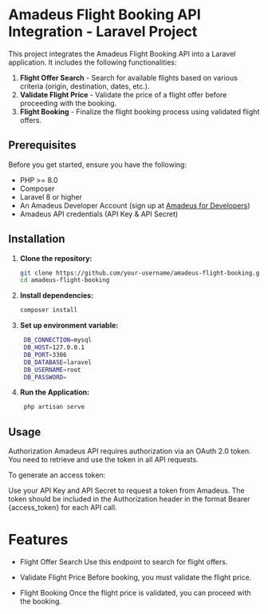 # Amadeus Flight Booking API Integration - Laravel Project

This project integrates the Amadeus Flight Booking API into a Laravel application. It includes the following functionalities:

1. **Flight Offer Search** - Search for available flights based on various criteria (origin, destination, dates, etc.).
2. **Validate Flight Price** - Validate the price of a flight offer before proceeding with the booking.
3. **Flight Booking** - Finalize the flight booking process using validated flight offers.

## Prerequisites

Before you get started, ensure you have the following:

- PHP >= 8.0
- Composer
- Laravel 8 or higher
- An Amadeus Developer Account (sign up at [Amadeus for Developers](https://developers.amadeus.com/))
- Amadeus API credentials (API Key & API Secret)

## Installation

1. **Clone the repository:**

   ```bash
   git clone https://github.com/your-username/amadeus-flight-booking.git
   cd amadeus-flight-booking

2. **Install dependencies:**

   ```bash
   composer install

3. **Set up environment variable:**

   ```bash
    DB_CONNECTION=mysql
    DB_HOST=127.0.0.1
    DB_PORT=3306
    DB_DATABASE=laravel
    DB_USERNAME=root
    DB_PASSWORD=

3. **Run the Application:**

   ```bash
    php artisan serve


## Usage

Authorization
Amadeus API requires authorization via an OAuth 2.0 token. You need to retrieve and use the token in all API requests.

To generate an access token:

Use your API Key and API Secret to request a token from Amadeus.
The token should be included in the Authorization header in the format Bearer {access_token} for each API call.

# Features

-  Flight Offer Search
Use this endpoint to search for flight offers.

- Validate Flight Price
Before booking, you must validate the flight price.

- Flight Booking
Once the flight price is validated, you can proceed with the booking.